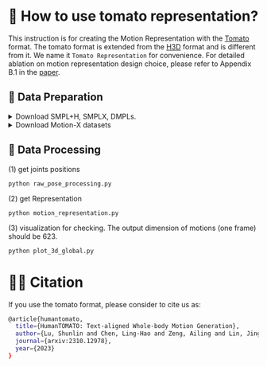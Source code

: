 # 🍅 How to use tomato representation?

This instruction is for creating the Motion Representation with the [Tomato](https://arxiv.org/pdf/2310.12978.pdf) format. The tomato format is extended from the [H3D](https://github.com/EricGuo5513/HumanML3D) format and is different from it. We name it `Tomato Representation` for convenience. For detailed ablation on motion representation design choice, please refer to Appendix B.1 in the [paper](https://arxiv.org/pdf/2310.12978.pdf). 

## 🚀  Data Preparation


<details>
<summary>Download SMPL+H, SMPLX, DMPLs.</summary>

Download SMPL+H mode from [SMPL+H](https://mano.is.tue.mpg.de/download.php) (choose Extended SMPL+H model used in the AMASS project), DMPL model from [DMPL](https://smpl.is.tue.mpg.de/download.php) (choose DMPLs compatible with SMPL), and SMPL-X model from [SMPL-X](https://smpl-x.is.tue.mpg.de/download.php). Then, please place all the models under `./body_model/`. The `./body_model/` folder tree should be:

```bash
./body_models
├── dmpls
│   ├── female
│   │   └── model.npz
│   ├── male
│   │   └── model.npz
│   └── neutral
│       └── model.npz
├── smplh
│   ├── female
│   │   └── model.npz
│   ├── info.txt
│   ├── male
│   │   └── model.npz
│   └── neutral
│       └── model.npz
├── smplx
│   ├── female
│   │   ├── model.npz
│   │   └── model.pkl
│   ├── male
│   │   ├── model.npz
│   │   └── model.pkl
│   └── neutral
│       ├── model.npz
└───────└── model.pkl
```

</details>


<details>
<summary>Download Motion-X datasets</summary>

Please follow the instruction of [Motion-X](https://github.com/IDEA-Research/Motion-X) to download the SMPL-X data with the dimension of 322. Put the motion data in folder `./data/motion_data/smplx_322`.

</details>


## 🔧 Data Processing
(1) get joints positions
```
python raw_pose_processing.py
```
(2) get Representation
```
python motion_representation.py
```
(3) visualization for checking. The output dimension of motions (one frame) should be 623. 
```
python plot_3d_global.py
```

# 🤝🏼 Citation
If you use the tomato format, please consider to cite us as: 
```bash
@article{humantomato,
  title={HumanTOMATO: Text-aligned Whole-body Motion Generation},
  author={Lu, Shunlin and Chen, Ling-Hao and Zeng, Ailing and Lin, Jing and Zhang, Ruimao and Zhang, Lei and Shum, Heung-Yeung},
  journal={arxiv:2310.12978},
  year={2023}
}
```
